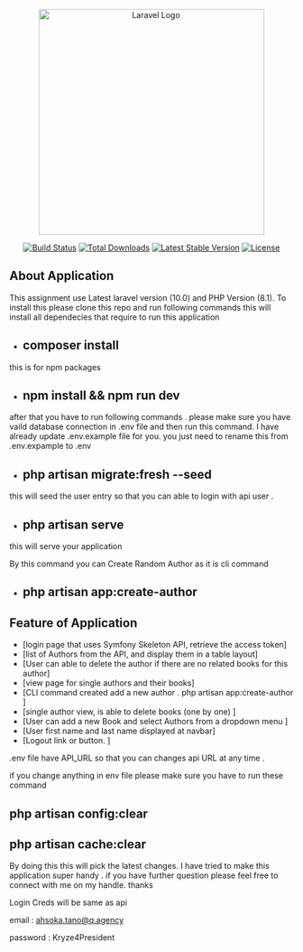 <p align="center"><a href="https://laravel.com" target="_blank"><img src="https://raw.githubusercontent.com/laravel/art/master/logo-lockup/5%20SVG/2%20CMYK/1%20Full%20Color/laravel-logolockup-cmyk-red.svg" width="400" alt="Laravel Logo"></a></p>

<p align="center">
<a href="https://github.com/laravel/framework/actions"><img src="https://github.com/laravel/framework/workflows/tests/badge.svg" alt="Build Status"></a>
<a href="https://packagist.org/packages/laravel/framework"><img src="https://img.shields.io/packagist/dt/laravel/framework" alt="Total Downloads"></a>
<a href="https://packagist.org/packages/laravel/framework"><img src="https://img.shields.io/packagist/v/laravel/framework" alt="Latest Stable Version"></a>
<a href="https://packagist.org/packages/laravel/framework"><img src="https://img.shields.io/packagist/l/laravel/framework" alt="License"></a>
</p>

## About Application

 This assignment use Latest laravel version (10.0) and PHP Version (8.1). 
 To install this please clone this repo and run following commands 
  this will install all dependecies that require to run this application 
 - ## composer install

 this is for npm packages 
 - ## npm install && npm run dev 
 after that you have to run following commands . 
 please make sure you have vaild database connection in .env file and then run this command. 
 I have already update .env.example file for you. you just need to rename this from 
 .env.expample to .env 
 
- ## php artisan migrate:fresh --seed 
this will seed the user entry so that you can able to login with api user . 

 - ## php artisan serve 
 this will serve your application   

 By this command you can Create Random Author as it is cli command
 - ## php artisan app:create-author 


 ## Feature of Application 
  - [login page that uses Symfony Skeleton API, retrieve the access token]
  - [list of Authors from the API, and display them in a table layout]
  - [User can able to delete the author if there are no related books for this author]
  - [view page for single authors and their books]
  - [CLI command created add a new author . php artisan app:create-author  ]
  - [single author view, is able to delete books (one by one)  ]
  - [User can add a new Book and select Authors from a dropdown menu  ]
  - [User first name and last name displayed at navbar]
  - [Logout link or button.  ]


.env file have API_URL 
 so that you can changes api URL at any time .

if you change anything in env file please make sure you have to run these command 

## php artisan config:clear
## php artisan cache:clear

By doing this this will pick the latest changes. I have tried to make this application super handy . if you have further question please feel free to connect with me on my handle. thanks

Login Creds will be same as api 

email : ahsoka.tano@q.agency 

password : Kryze4President








 